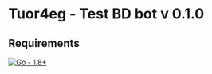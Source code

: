 # Tuor4eg - Test BD bot v 0.1.0

## Requirements

[![Go - 1.8+](https://img.shields.io/badge/go-1.8-blue)](https://go.dev/)